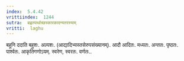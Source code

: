 ```yaml
---
index:  5.4.42
vrittiindex:  1244
sutra:  बह्वल्पार्थाच्छस्कारकादन्यतरस्याम्
vritti:  laghu 
---
```


बहूनि ददाति बहुशः. अल्पशः. (आद्यादिभ्यस्तसेरुपसंख्यानम्). आदौ आदितः. मध्यतः. अन्ततः. पृष्ठतः. पार्श्वतः. आकृतिगणोऽयम्. स्वरेण, स्वरतः. वर्णतः..

